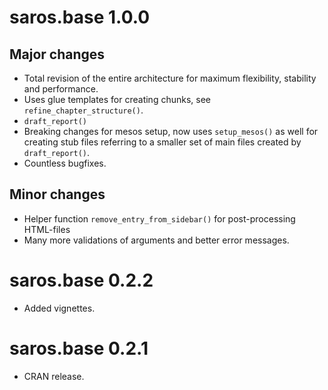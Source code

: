 # saros.base 1.0.0

## Major changes

* Total revision of the entire architecture for maximum flexibility, stability and performance. 
* Uses glue templates for creating chunks, see `refine_chapter_structure()`.
* `draft_report()` 
* Breaking changes for mesos setup, now uses `setup_mesos()` as well for creating stub files referring to a smaller set of main files created by `draft_report()`.
* Countless bugfixes.

## Minor changes
* Helper function `remove_entry_from_sidebar()` for post-processing HTML-files
* Many more validations of arguments and better error messages.

# saros.base 0.2.2

* Added vignettes.

# saros.base 0.2.1

* CRAN release.

